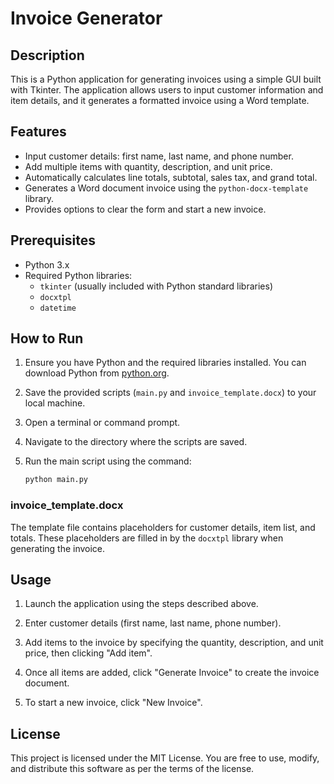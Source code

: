 # Invoice Generator

## Description

This is a Python application for generating invoices using a simple GUI built with Tkinter. The application allows users to input customer information and item details, and it generates a formatted invoice using a Word template.

## Features

- Input customer details: first name, last name, and phone number.
- Add multiple items with quantity, description, and unit price.
- Automatically calculates line totals, subtotal, sales tax, and grand total.
- Generates a Word document invoice using the `python-docx-template` library.
- Provides options to clear the form and start a new invoice.

## Prerequisites

- Python 3.x
- Required Python libraries:
  - `tkinter` (usually included with Python standard libraries)
  - `docxtpl`
  - `datetime`

## How to Run

1. Ensure you have Python and the required libraries installed. You can download Python from [python.org](https://www.python.org/).

2. Save the provided scripts (`main.py` and `invoice_template.docx`) to your local machine.

3. Open a terminal or command prompt.

4. Navigate to the directory where the scripts are saved.

5. Run the main script using the command:
   ```sh
   python main.py
   ```

### invoice_template.docx

The template file contains placeholders for customer details, item list, and totals. These placeholders are filled in by the `docxtpl` library when generating the invoice.

## Usage

1. Launch the application using the steps described above.

2. Enter customer details (first name, last name, phone number).

3. Add items to the invoice by specifying the quantity, description, and unit price, then clicking "Add item".

4. Once all items are added, click "Generate Invoice" to create the invoice document.

5. To start a new invoice, click "New Invoice".

## License

This project is licensed under the MIT License. You are free to use, modify, and distribute this software as per the terms of the license.



